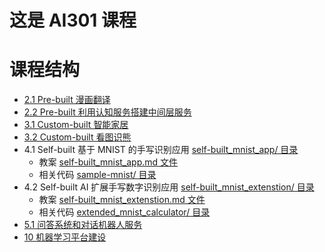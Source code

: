 # 这是 AI301 课程

# 课程结构
* [2.1 Pre-built 漫画翻译](./CartoonTranslate)
* [2.2 Pre-built 利用认知服务搭建中间层服务](./MiddlewareService)
* [3.1 Custom-built 智能家居](./LightControl/lesson31.md)
* [3.2 Custom-built 看图识熊](./ClassifyBear/lesson32.md)
* 4.1 Self-built 基于 MNIST 的手写识别应用 [self-built_mnist_app/ 目录](./self-built_mnist_app/)
    * 教案 [self-built_mnist_app.md 文件](./self-built_mnist_app/self-built_mnist_app.md)
    * 相关代码 [sample-mnist/ 目录](./self-built_mnist_app/sample-mnist/)
* 4.2 Self-built AI 扩展手写数字识别应用 [self-built_mnist_extenstion/ 目录](./self-built_mnist_extenstion/)
    * 教案 [self-built_mnist_extenstion.md 文件](./self-built_mnist_extenstion/self-built_mnist_extenstion.md)
    * 相关代码 [extended_mnist_calculator/ 目录](./self-built_mnist_extenstion/extended_mnist_calculator/)
* [5.1 问答系统和对话机器人服务](./QAClient)
* [10 机器学习平台建设](./AIPlatform)
